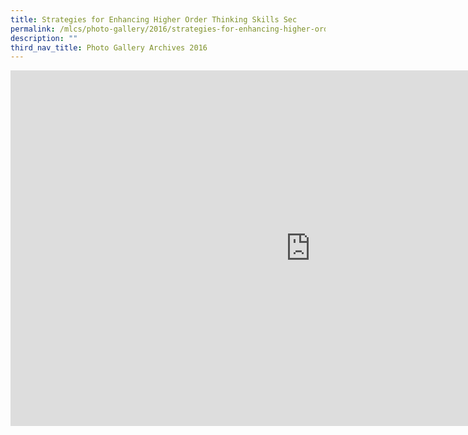 ```yaml
---
title: Strategies for Enhancing Higher Order Thinking Skills Sec
permalink: /mlcs/photo-gallery/2016/strategies-for-enhancing-higher-order-thinking-skills-sec/
description: ""
third_nav_title: Photo Gallery Archives 2016
---
```

<iframe allowfullscreen="true" height="569" width="960" frameborder="0" src="https://docs.google.com/presentation/d/e/2PACX-1vQsRZtJ-l79Z2F-Cz4GQanat-HYh5Sgzji8Z3Ct5W2PyzemMOp4UuuZs44M8sQ_1KAS1O7WlODeno7j/embed?start=true&amp;loop=true&amp;delayms=5000"></iframe>